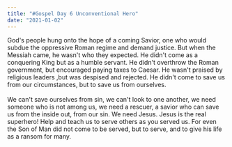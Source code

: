 ```yaml
---
title: "#Gospel Day 6 Unconventional Hero"
date: "2021-01-02"
---
```


God's people hung onto the hope of a coming Savior, one who would subdue the oppressive Roman regime and demand justice. But when the Messiah came, he wasn't who they expected. He didn't come as a conquering King but as a humble servant. He didn't overthrow the Roman government, but encouraged paying taxes to Caesar. He wasn't praised by religious leaders ,but was despised and rejected. He didn't come to save us from our circumstances, but to save us from ourselves.
<br/>  
We can't save ourselves from sin, we can't look to one another, we need someone who is not among us, we need a rescuer, a savior who can save us from the inside out, from our sin. We need Jesus. Jesus is the real superhero! Help and teach us to serve others as you served us. For even the Son of Man did not come to be served, but to serve, and to give his life as a ransom for many.
